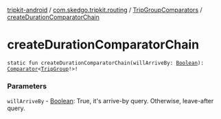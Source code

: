 [tripkit-android](../../index.md) / [com.skedgo.tripkit.routing](../index.md) / [TripGroupComparators](index.md) / [createDurationComparatorChain](./create-duration-comparator-chain.md)

# createDurationComparatorChain

`static fun createDurationComparatorChain(willArriveBy: `[`Boolean`](https://kotlinlang.org/api/latest/jvm/stdlib/kotlin/-boolean/index.html)`): `[`Comparator`](https://docs.oracle.com/javase/7/docs/api/java/util/Comparator.html)`<`[`TripGroup`](../-trip-group/index.md)`!>!`

### Parameters

`willArriveBy` - [Boolean](https://kotlinlang.org/api/latest/jvm/stdlib/kotlin/-boolean/index.html): True, it's arrive-by query. Otherwise, leave-after query.
